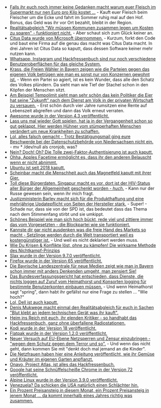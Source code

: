 * [Falls ihr euch noch immer keine Gedanken macht warum euer Fleisch im Supermarkt nur nen Euro pro Kilo kostet ...](https://blog.fefe.de/?ts=a2b08285) - Kauft euer Fleisch beim Fleischer um die Ecke und fahrt im Sommer ruhig mal auf den Hof. Bonus, das Geld was ihr vor Ort bezahlt, bleibt in der Region.
* [Realitätsabgleich "Wir müssen Kommunen zusammen legen um Kosten zu sparen" - funktioniert nicht.](https://blog.fefe.de/?ts=a2b07274) - Aber schaut sich zum Glück keiner an.
* [Citus Data wurde von Microsoft übernommen.](https://www.pro-linux.de/news/1/26712/microsoft-kauft-postgresql-anbieter.html) - Kurzum, forkt den Code und baut eine Firma auf die genau das macht was Citus Data macht. In drei Jahren ist Citus Data so kaputt, dass dessen Software keiner mehr nutzen kann.
* [Whatsapp, Instagram und Hackfressenbuch sind nur noch verschiedene Benutzeroberflächen für das gleiche System.](https://blog.fefe.de/?ts=a2b03e8a)
* [Krass, die Freien Wähler in Bayern zeigen wie die Parteien gegen das eigenen Volk betrügen wie man es sonst nur von Konzernen gewohnt ist.](https://blog.fefe.de/?ts=a2b1c7ce) - Wenn ein Partei so agiert, ist es kein Wunder, dass alle den Schatz des Volkes plündern. Da sieht man wie Tief der Stachel schon in den Köpfen der Menschen sitzt.
* [Am Beispiel Tempolimit sieht man sehr schön das kein Politiker die Eier hat seine "Zukunft" nach dem Dienst am Volk in der privaten Wirtschaft zu versauen.](https://www.neopresse.com/politik/hand-aufs-herz-kennen-sie-die-umweltministerin/) - Erst schön durch vier Jahre rumsitzen eine Rente auf Lebenszeit abgreifen und dann das Volk erneut verraten.
* [Awesome wurde in der Version 4.3 veröffentlicht.](https://www.phoronix.com/scan.php?page=news_item&px=Awesome-WM-4.3-Released)
* [Lass uns mal wieder Gott spielen, hat ja in der Vergangenheit schon so gut geklappt. Hier werden Hühner vom stümperhaften Menschen verändert um neue Krankheiten zu schaffen.](https://blog.fefe.de/?ts=a2b19992)
* [Lol, alles falsch gemacht - Trotz Bestätigungsmail ging eure Beschwerde bei der Datenschutzbehörde von Niedersachsen nicht ein.](https://blog.fefe.de/?ts=a2b19870) - mv * /dev/null als cronjob, was?
* [Nein? Doch! Oh? Die Tolle zwei-Faktor-Authentisierung ist auch kaputt.](https://blog.fefe.de/?ts=a2ae893e)
* [Ohha, Apples Facetime ermöglicht es, dass ihr den anderen Belauscht wenn er nicht abnimmt.](https://blog.fefe.de/?ts=a2ae8a80)
* [Ubuntu ist seit 2018 kaputt.](https://blog.fefe.de/?ts=a2ae8cb0)
* [Scheinbar macht die Menschheit auch das Magnetfeld kaputt mit ihrer Gier.](https://blog.fefe.de/?ts=a2ae8c25)
* [Toll diese Bürgerdaten. Singapur macht es vor, dort ist der HIV-Status aller Bürger der Allgemeinheit geschenkt worden - *huch*.](https://blog.fefe.de/?ts=a2ae8d5f) - Kann nur der Russe gewesen sein, wenn ihr mich fragt.
* [Justizministerin Barley macht sich für die Produkthaftung und eine mehrjährige Updatepflicht von Seiten der Hersteller stark.](https://blog.fefe.de/?ts=a2ae8f93) - Super! - Schade nur, dass sie von der SPD ist, das bedeutet dass das Thema nach dem Stimmenfang stirbt und sie umkippt.
* [Schönes Beispiel wie man sich hoch bückt, rede viel und zittiere immer das vom Vorgesetzten - die Blockpartei wie sie funktioniert.](https://blog.fefe.de/?ts=a2ae9ca0)
* [Kannste dir gar nicht ausdenken was die freie Hand des Markets so macht - Setzlinge werden durch die Welt transportiert weil es kostengünstiger ist.](https://netzfrauen.org/2019/01/29/gemuese/) - Und weil es nicht deklariert werden muss.
* [Wie Du Krisen & Konflikte löst, ohne zu kämpfen! Die wirksame Methode des Nichtkampf-Prinzips](https://www.welt-im-wandel.tv/video/wie-du-krisen-konflikte-loest-ohne-zu-kaempfen-die-wirksame-methode-des-nichtkampf-prinzips/)
* [Slax wurde in der Version 9.7.0 veröffentlicht.](https://www.phoronix.com/scan.php?page=news_item&px=Slax-9.7.0-Released)
* [Firefox wurde in der Version 65 veröffentlicht.](https://www.pro-linux.de/news/1/26719/firefox-65-freigegeben.html)
* [Die Bayrische Landeszentrale für neue Medien zeigt wie man in Bayern schon immer mit anders Denkenden umgeht, man zensiert Sie!](https://blog.fefe.de/?ts=a2ae22cf)
* [Das Bundesverfassungsgericht hat entschieden, dass Dienste, die nichts loggen auf Zuruf vom Heimathorst und Konsorten logging für bestimmte Benutzerkonten einbauen müssen.](https://blog.fefe.de/?ts=a2ae0f32) - Und wenn Heimathorst sagt "spring", dann habt ihr gefällst nur eine Frage zu stellen ... "Wie hoch?"
* [Lol, Dell ist auch kaputt.](https://blog.fefe.de/?ts=a2aeb0a6)
* [Denis Mukwege macht einmal den Realitätsabgleich für euch in Sachen "Blut klebt an jedem technischen Gerät was ihr kauft".](https://npr.news.eulu.info/2019/01/30/mein-name-ist-denis-mukwege-my-name-is-denis-mukwege/)
* [Heim ins Reich mit euch, ihr elenden Kritiker - so handhabt das Hackfressenbuch, ganz ohne überfallene Radiostationen.](https://blog.fefe.de/?ts=a2af004a)
* [Kodi wurde in der Version 18 veröffentlicht.](https://www.pro-linux.de/news/1/26723/kodi-18-leia-nach-zwei-jahren-entwicklung-freigegeben.html)
* [Flatpak wurde in der Version 1.2.0 veröffentlicht.](https://www.pro-linux.de/news/1/26722/flatpak-120-f%C3%BChrt-neue-befehle-ein.html)
* [Neuer Versuch auf EU-Ebene Netzsperren und Zensur einzubringen - "wegen dem Schutz gegen dem Terror und so".](https://blog.fefe.de/?ts=a2af514b) - Und wenn das nicht geht, dann kommen Sie mit "denkt doch mal jemand an die Kinder".
* [Die Netzfrauen haben hier eine Anleitung veröffentlicht, wie ihr Gemüse und Kräuter im eigenen Garten anpflanzt.](https://netzfrauen.org/2019/01/30/garten-2/)
* [Onavo, Project Atlas, ist alles das Hackfressenbuch.](https://blog.fefe.de/?ts=a2afbc21)
* [Google hat seine Schnüffelscheiße Chrome in der Version 72 veröffentlicht.](https://www.pro-linux.de/news/1/26721/google-chrome-72-freigegeben.html)
* [Alpine Linux wurde in der Version 3.9.0 veröffentlicht.](https://alpinelinux.org/posts/Alpine-3.9.0-released.html)
* [Venezuela? Da schicken die USA natürlich einen Schlächter hin.](https://blog.fefe.de/?ts=a2af1d85)
* [Ein Prozent Preisansteig in diesem Monat, ein Prozent Preisansteig in jenem Monat ... da kommt innerhalb eines Jahres richtig was zusammen.](https://www.neopresse.com/nachrichten/preise-steigen-im-januar-um-14-prozent/)
